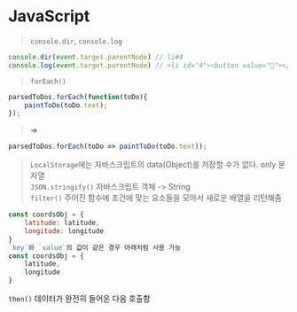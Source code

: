 # JavaScript

> `console.dir`, `console.log`
```javascript
console.dir(event.target.parentNode) // li#4
console.log(event.target.parentNode) // <li id="4"><button value="🧨"></button><span>ㅎㅇㅇ</span></li>
```


> `forEach()`
```javascript
parsedToDos.forEach(function(toDo){
    paintToDo(toDo.text);
});
```
> =>
```javascript
parsedToDos.forEach(toDo => paintToDo(toDo.text));
```


> `LocalStorage`에는 자바스크립트의 data(Object)를 저장할 수가 없다. only 문자열  
> `JSON.stringify()`  자바스크립트 객체 -> String  
> `filter()` 주어진 함수에 조건에 맞는 요소들을 모아서 새로운 배열을 리턴해줌

```javascript
const coordsObj = {
    latitude: latitude,
    longitude: longitude
}
`key`와 `value`의 값이 같은 경우 아래처럼 사용 가능
const coordsObj = {
    latitude,
    longitude
}
```

`then()` 데이터가 완전히 들어온 다음 호출함